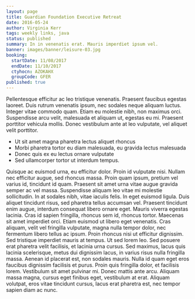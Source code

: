 ```yaml
---
layout: page
title: Guardian Foundation Executive Retreat
date: 2016-05-24
author: Virginia Kerr
tags: weekly links, java
status: published
summary: In in venenatis erat. Mauris imperdiet ipsum vel.
banner: images/banner/leisure-03.jpg
booking:
  startDate: 11/08/2017
  endDate: 11/10/2017
  ctyhocn: AZOKAHX
  groupCode: GFER
published: true
---
```

Pellentesque efficitur ac leo tristique venenatis. Praesent faucibus egestas laoreet. Duis rutrum venenatis ipsum, nec sodales neque aliquam luctus. Integer vitae commodo quam. Etiam eu molestie nibh, non maximus orci. Suspendisse arcu velit, malesuada et aliquam ut, egestas eu mi. Praesent porttitor vehicula mollis. Donec vestibulum ante at leo vulputate, vel aliquet velit porttitor.

* Ut sit amet magna pharetra lectus aliquet rhoncus
* Morbi pharetra tortor eu diam malesuada, eu gravida lectus malesuada
* Donec quis ex eu lectus ornare vulputate
* Sed ullamcorper tortor ut interdum tempus.

Quisque ac euismod urna, eu efficitur dolor. Proin id vulputate nisi. Nullam nec efficitur augue, sed rhoncus massa. Proin quam ipsum, pretium vel varius id, tincidunt id quam. Praesent sit amet urna vitae augue gravida semper ac vel massa. Suspendisse aliquam leo vitae mi molestie sollicitudin. In at sodales nibh, vitae iaculis felis. In eget euismod ligula. Duis aliquet tincidunt risus, sed pharetra tellus accumsan vel. Praesent tincidunt enim augue, interdum consequat libero ornare eget. Mauris viverra egestas lacinia.
Cras id sapien fringilla, rhoncus sem id, rhoncus tortor. Maecenas sit amet imperdiet orci. Etiam euismod ut libero eget venenatis. Cras aliquam, velit vel fringilla vulputate, magna nulla tempor dolor, nec fermentum libero tellus ac ipsum. Proin rhoncus nisi ut efficitur dignissim. Sed tristique imperdiet mauris at tempus. Ut sed lorem leo. Sed posuere erat pharetra velit facilisis, et lacinia urna cursus. Sed maximus, lacus quis lacinia scelerisque, metus dui dignissim lacus, in varius risus nulla fringilla massa. Aenean id placerat est, non sodales mauris. Nulla id quam eget eros faucibus dignissim facilisis et purus. Proin quis fringilla dolor, et facilisis lorem. Vestibulum sit amet pulvinar mi. Donec mattis ante arcu. Aliquam massa magna, cursus eget finibus eget, vestibulum at erat. Aliquam volutpat, eros vitae tincidunt cursus, lacus erat pharetra est, nec tempor sapien diam ac nunc.
